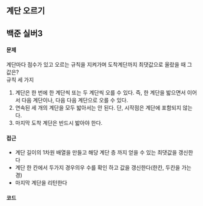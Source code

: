 ## 계단 오르기
백준 실버3
<br>
---
#### 문제
계단마다 점수가 있고 오르는 규칙을 지켜가며 도착계단까지 최댓값으로 올랐을 때 그 값은?
<br>
규칙 세 가지
1) 계단은 한 번에 한 계단씩 또는 두 계단씩 오를 수 있다. 즉, 한 계단을 밟으면서 이어서 다음 계단이나, 다음 다음 계단으로 오를 수 있다.
2) 연속된 세 개의 계단을 모두 밟아서는 안 된다. 단, 시작점은 계단에 포함되지 않는다.
3) 마지막 도착 계단은 반드시 밟아야 한다.

#### 접근
- 계단 길이의 1차원 배열을 만들고 해당 계단 층 까지 얻을 수 있는 최댓값을 갱신한다
- 계단 한 칸에서 두가지 경우의우 수를 확인 하고 값을 갱신한다(한칸, 두칸을 가는 경)
- 마지막 계단을 리턴한다

#### 코드